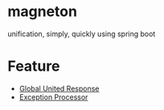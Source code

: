 # magneton

unification, simply, quickly using spring boot

# Feature
  - [Global United Response](./document/Response.md)
  - [Exception Processor](./document/Exception.md)
    
